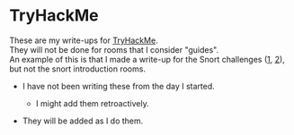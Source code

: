 # TryHackMe
These are my write-ups for [TryHackMe](https://tryhackme.com).  
They will not be done for rooms that I consider "guides".  
An example of this is that I made a write-up for the Snort challenges ([1](<Snort/Snort Challenge - The Basics.md>), [2](<Snort/Snort Challenge - Live Attacks.md>)), but not the snort introduction rooms.

- I have not been writing these from the day I started.
	- I might add them retroactively.
	
- They will be added as I do them.

